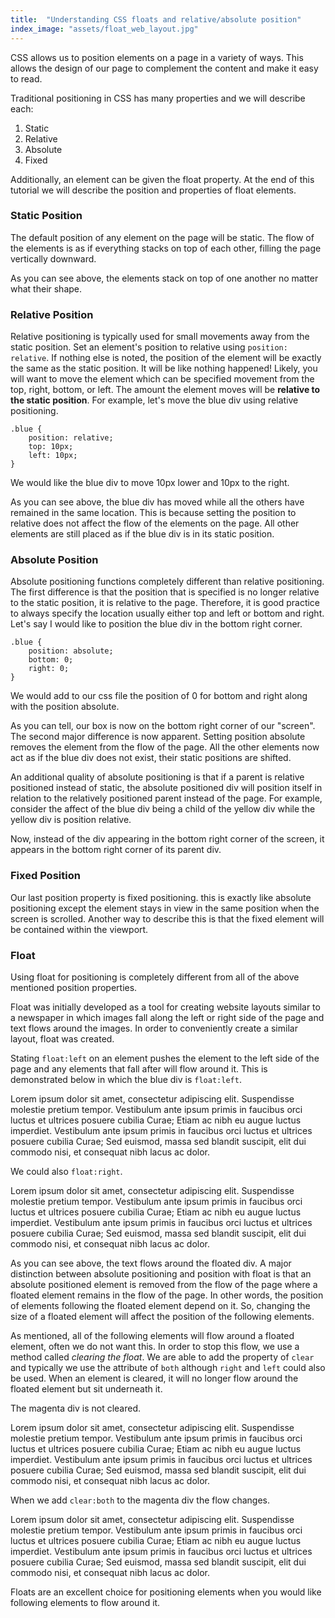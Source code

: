 ```yaml
---
title:  "Understanding CSS floats and relative/absolute position"
index_image: "assets/float_web_layout.jpg"
---
```


CSS allows us to position elements on a page in a variety of ways. This allows the design of our page to complement the content and make it easy to read.

Traditional positioning in CSS has many properties and we will describe each:
1. Static
2. Relative
3. Absolute
4. Fixed

Additionally, an element can be given the float property. At the end of this tutorial we will describe the position and properties of float elements.

### Static Position

The default position of any element on the page will be static. The flow of the elements is as if everything stacks on top of each other, filling the page vertically downward. 

<div class="screen static">
	<div class="orange"></div>
	<div class="blue"></div>
	<div class="yellow"></div>
	<div class="magenta"></div>
</div>

As you can see above, the elements stack on top of one another no matter what their shape.

### Relative Position

Relative positioning is typically used for small movements away from the static position. Set an element's position to relative using `position: relative`. If nothing else is noted, the position of the element will be exactly the same as the static position. It will be like nothing happened! Likely, you will want to move the element which can be specified movement from the top, right, bottom, or left. The amount the element moves will be **relative to the static position**. For example, let's move the blue div using relative positioning.

	.blue {
		position: relative;
		top: 10px;
		left: 10px;
	}

We would like the blue div to move 10px lower and 10px to the right.

<div class="screen relative">
	<div class="orange"></div>
	<div class="blue"></div>
	<div class="yellow"></div>
	<div class="magenta"></div>
</div>

As you can see above, the blue div has moved while all the others have remained in the same location. This is because setting the position to relative does not affect the flow of the elements on the page. All other elements are still placed as if the blue div is in its static position. 

### Absolute Position

Absolute positioning functions completely different than relative positioning. The first difference is that the position that is specified is no longer relative to the static position, it is relative to the page. Therefore, it is good practice to always specify the location usually either top and left or bottom and right. Let's say I would like to position the blue div in the bottom right corner. 
```
.blue {
	position: absolute;
	bottom: 0;
	right: 0;
}
```
We would add to our css file the position of 0 for bottom and right along with the position absolute.

<div class="screen absolute">
	<div class="orange"></div>
	<div class="blue"></div>
	<div class="yellow"></div>
	<div class="magenta"></div>
</div>

As you can tell, our box is now on the bottom right corner of our "screen". The second major difference is now apparent. Setting position absolute removes the element from the flow of the page. All the other elements now act as if the blue div does not exist, their static positions are shifted.

An additional quality of absolute positioning is that if a parent is relative positioned instead of static, the absolute positioned div will position itself in relation to the relatively positioned parent instead of the page. For example, consider the affect of the blue div being a child of the yellow div while the yellow div is position relative.

<div class="screen absolute absolute2">
	<div class="orange"></div>
	<div class="yellow">
	<div class="blue"></div>
	</div>
	<div class="magenta"></div>
</div>

Now, instead of the div appearing in the bottom right corner of the screen, it appears in the bottom right corner of its parent div.

### Fixed Position

Our last position property is fixed positioning. this is exactly like absolute positioning except the element stays in view in the same position when the screen is scrolled. Another way to describe this is that the fixed element will be contained within the viewport.

### Float

Using float for positioning is completely different from all of the above mentioned position properties.

Float was initially developed as a tool for creating website layouts similar to a newspaper in which images fall along the left or right side of the page and text flows around the images. In order to conveniently create a similar layout, float was created.

Stating `float:left` on an element pushes the element to the left side of the page and any elements that fall after will flow around it. This is demonstrated below in which the blue div is `float:left`.

<div class="screen floatleft">
	<div class="orange"></div>
	<div class="blue"></div>
	<div class="yellow">Lorem ipsum dolor sit amet, consectetur adipiscing elit. Suspendisse molestie pretium tempor. Vestibulum ante ipsum primis in faucibus orci luctus et ultrices posuere cubilia Curae; Etiam ac nibh eu augue luctus imperdiet. Vestibulum ante ipsum primis in faucibus orci luctus et ultrices posuere cubilia Curae; Sed euismod, massa sed blandit suscipit, elit dui commodo nisi, et consequat nibh lacus ac dolor.</div>
	<div class="magenta"></div>
</div>

We could also `float:right`.

<div class="screen floatright">
	<div class="orange"></div>
	<div class="blue"></div>
	<div class="yellow">Lorem ipsum dolor sit amet, consectetur adipiscing elit. Suspendisse molestie pretium tempor. Vestibulum ante ipsum primis in faucibus orci luctus et ultrices posuere cubilia Curae; Etiam ac nibh eu augue luctus imperdiet. Vestibulum ante ipsum primis in faucibus orci luctus et ultrices posuere cubilia Curae; Sed euismod, massa sed blandit suscipit, elit dui commodo nisi, et consequat nibh lacus ac dolor.</div>
	<div class="magenta"></div>
</div>

As you can see above, the text flows around the floated div. A major distinction between absolute positioning and position with float is that an absolute positioned element is removed from the flow of the page where a floated element remains in the flow of the page. In other words, the position of elements following the floated element depend on it. So, changing the size of a floated element will affect the position of the following elements.

As mentioned, all of the following elements will flow around a floated element, often we do not want this. In order to stop this flow, we use a method called *clearing the float*. We are able to add the property of `clear` and typically we use the attribute of `both` although `right` and `left` could also be used. When an element is cleared, it will no longer flow around the floated element but sit underneath it.

The magenta div is not cleared.

<div class="screen floatnoclear">
	<div class="orange"></div>
	<div class="blue"></div>
	<div class="yellow">Lorem ipsum dolor sit amet, consectetur adipiscing elit. Suspendisse molestie pretium tempor. Vestibulum ante ipsum primis in faucibus orci luctus et ultrices posuere cubilia Curae; Etiam ac nibh eu augue luctus imperdiet. Vestibulum ante ipsum primis in faucibus orci luctus et ultrices posuere cubilia Curae; Sed euismod, massa sed blandit suscipit, elit dui commodo nisi, et consequat nibh lacus ac dolor.</div>
	<div class="magenta"></div>
</div>

When we add `clear:both` to the magenta div the flow changes.

<div class="screen floatclear">
	<div class="orange"></div>
	<div class="blue"></div>
	<div class="yellow">Lorem ipsum dolor sit amet, consectetur adipiscing elit. Suspendisse molestie pretium tempor. Vestibulum ante ipsum primis in faucibus orci luctus et ultrices posuere cubilia Curae; Etiam ac nibh eu augue luctus imperdiet. Vestibulum ante ipsum primis in faucibus orci luctus et ultrices posuere cubilia Curae; Sed euismod, massa sed blandit suscipit, elit dui commodo nisi, et consequat nibh lacus ac dolor.</div>
	<div class="magenta"></div>
</div>

Floats are an excellent choice for positioning elements when you would like following elements to flow around it.